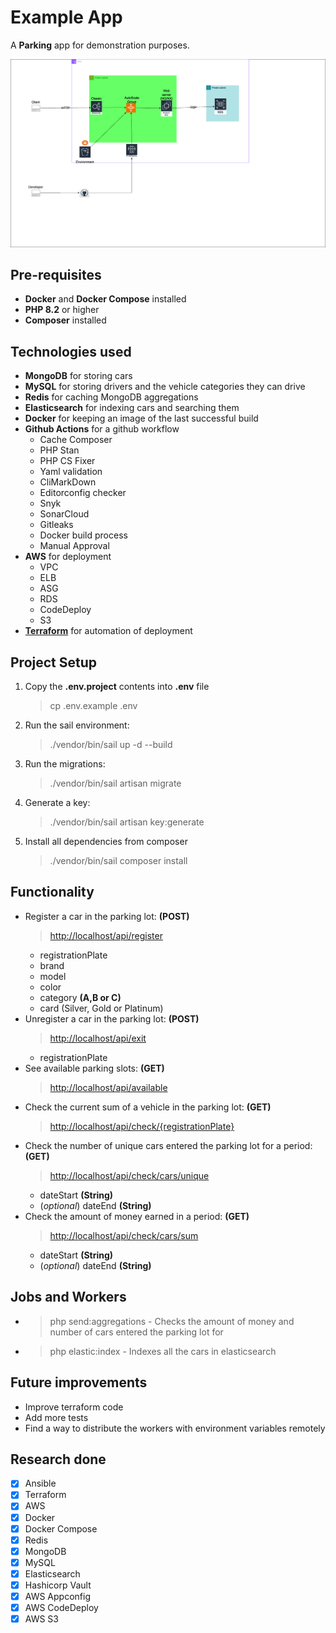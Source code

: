 # Example App

A **Parking** app for demonstration purposes.

![Diagram](./public/aws_parkking.png)

## Pre-requisites

- **Docker** and **Docker Compose** installed
- **PHP 8.2** or higher
- **Composer** installed

## Technologies used

- **MongoDB** for storing cars
- **MySQL** for stоring drivers and the vehicle categories they can drive
- **Redis** for caching MongoDB aggregations
- **Elasticsearch** for indexing cars and searching them
- **Docker** for keeping an image of the last successful build
- **Github Actions** for a github workflow
  - Cache Composer
  - PHP Stan
  - PHP CS Fixer
  - Yaml validation
  - CliMarkDown
  - Editorconfig checker
  - Snyk
  - SonarCloud
  - Gitleaks
  - Docker build process
  - Manual Approval
- **AWS** for deployment
  - VPC
  - ELB
  - ASG
  - RDS
  - CodeDeploy
  - S3
- [**Terraform**](https://github.com/VasilHristovDev/mdp_project/tree/main/terraform) for automation of deployment

## Project Setup

1. Copy the **.env.project** contents into **.env** file
   > cp .env.example .env
2. Run the sail environment:
   > ./vendor/bin/sail up -d --build
3. Run the migrations:
   > ./vendor/bin/sail artisan migrate
4. Generate a key:
   > ./vendor/bin/sail artisan key:generate
5. Install all dependencies from composer
   > ./vendor/bin/sail composer install

## Functionality

- Register a car in the parking lot: **(POST)**
  > <http://localhost/api/register>
  - registrationPlate
  - brand
  - model
  - color
  - category **(A,B or C)**
  - card (Silver, Gold or Platinum)
- Unregister a car in the parking lot: **(POST)**
  > <http://localhost/api/exit>
  - registrationPlate
- See available parking slots: **(GET)**
  > <http://localhost/api/available>
- Check the current sum of a vehicle in the parking lot: **(GET)**
  > <http://localhost/api/check/{registrationPlate}>
- Check the number of unique cars entered the parking lot for a period: **(GET)**
  > <http://localhost/api/check/cars/unique>
  - dateStart **(String)**
  - (_optional_) dateEnd **(String)**
- Check the amount of money earned in a period: **(GET)**
  > <http://localhost/api/check/cars/sum>
  - dateStart **(String)**
  - (_optional_) dateEnd **(String)**

## Jobs and Workers

- > php send:aggregations - Checks the amount of money and number
  of cars entered the parking lot for
- >php elastic:index - Indexes all the cars in elasticsearch

## Future improvements

- Improve terraform code
- Add more tests
- Find a way to distribute the workers with environment variables remotely

## Research done

- [x] Ansible
- [x] Terraform
- [x] AWS
- [x] Docker
- [x] Docker Compose
- [x] Redis
- [x] MongoDB
- [x] MySQL
- [x] Elasticsearch
- [x] Hashicorp Vault
- [x] AWS Appconfig
- [x] AWS CodeDeploy
- [x] AWS S3
